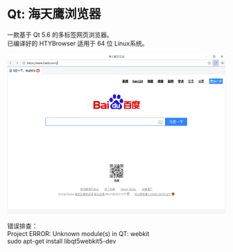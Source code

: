 # Qt: 海天鹰浏览器
一款基于 Qt 5.6 的多标签网页浏览器。  
已编译好的 HTYBrowser 适用于 64 位 Linux系统。

![alt](preview.png)  

错误排查：  
Project ERROR: Unknown module(s) in QT: webkit  
sudo apt-get install libqt5webkit5-dev  